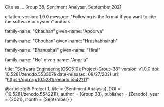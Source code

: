 Cite as ...
Group 38, Sentiment Analyser, September 2021

citation-version: 1.0.0 message: "Following is the format if you want to cite the software or system" authors:

family-name: "Chauhan" given-name: "Apoorva"

family-name: "Chouhan" given-name: "Hrushabhsingh"

family-name: "Bhanushali" given-name: "Hiral"

family-name: "Ho" given-name: "Angela"


title: "Software Engineering(CSC510): Project-Group-38" version: v1.0.0 doi: 10.5281/zenodo.5533076 date-released: 09/27/2021 url: "https://doi.org/10.5281/zenodo.5542211"

@article{g15:Project 1,
	title 	  = {Sentiment Analysis},
	DOI 	  = {10.5281/zenodo.5542211},
	author    = {Group 38},
	publisher = {Zenodo},
	year      = {2021},
	month     = {September}
}
